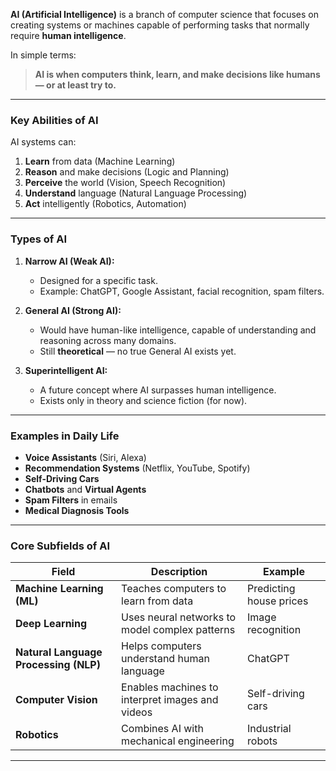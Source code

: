 **AI (Artificial Intelligence)** is a branch of computer science that focuses on creating systems or machines capable of performing tasks that normally require **human intelligence**.

In simple terms:

> **AI is when computers think, learn, and make decisions like humans — or at least try to.**

---

### **Key Abilities of AI**

AI systems can:

1. **Learn** from data (Machine Learning)
2. **Reason** and make decisions (Logic and Planning)
3. **Perceive** the world (Vision, Speech Recognition)
4. **Understand** language (Natural Language Processing)
5. **Act** intelligently (Robotics, Automation)

---

### **Types of AI**

1. **Narrow AI (Weak AI):**

   * Designed for a specific task.
   * Example: ChatGPT, Google Assistant, facial recognition, spam filters.

2. **General AI (Strong AI):**

   * Would have human-like intelligence, capable of understanding and reasoning across many domains.
   * Still **theoretical** — no true General AI exists yet.

3. **Superintelligent AI:**

   * A future concept where AI surpasses human intelligence.
   * Exists only in theory and science fiction (for now).

---

### **Examples in Daily Life**

* **Voice Assistants** (Siri, Alexa)
* **Recommendation Systems** (Netflix, YouTube, Spotify)
* **Self-Driving Cars**
* **Chatbots** and **Virtual Agents**
* **Spam Filters** in emails
* **Medical Diagnosis Tools**

---

### **Core Subfields of AI**

| Field                                 | Description                                     | Example                 |
| ------------------------------------- | ----------------------------------------------- | ----------------------- |
| **Machine Learning (ML)**             | Teaches computers to learn from data            | Predicting house prices |
| **Deep Learning**                     | Uses neural networks to model complex patterns  | Image recognition       |
| **Natural Language Processing (NLP)** | Helps computers understand human language       | ChatGPT                 |
| **Computer Vision**                   | Enables machines to interpret images and videos | Self-driving cars       |
| **Robotics**                          | Combines AI with mechanical engineering         | Industrial robots       |

---
